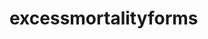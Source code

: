 
<!-- README.md is generated from README.Rmd. Please edit that file -->

# excessmortalityforms

<!-- badges: start -->

<!-- badges: end -->
